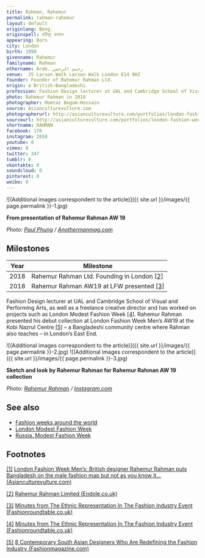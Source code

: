 ```yaml
---
title: Rahman, Rahemur
permalink: rahman-rahemur
layout: default
originlang: Beng.
originspell: রাহীমুর রাহমান
appearing: Born
city: London
birth: 1990
givenname: Rahemur
familyname: Rahman
othername: Arab. رحيم الرحمن
venue: 	35 Larson Walk Larson Walk London E14 9HZ
founder: Founder of Rahemur Rahman Ltd.
origin: a British-Bangladeshi
profession: Fashion Design lecturer at UAL and Cambridge School of Visual and Performing Arts, as well as a freelance creative director and has worked on projects such as London Modest Fashion Week
photo: Rahemur Rahman in 2018
photographer: Momtaz Begum-Hossain
source: Asianculturevulture.com
photographerurl: http://asianculturevulture.com/portfolios/london-fashion-week-men-british-designer-rahemur-rahman-puts-bangladesh-on-the-male-fashion-map-but-not-as-you-know-it/
sourceurl: http://asianculturevulture.com/portfolios/london-fashion-week-men-british-designer-rahemur-rahman-puts-bangladesh-on-the-male-fashion-map-but-not-as-you-know-it/
shortname: RAHMAN
facebook: 176
instagram: 2650
youtube: 0
vimeo: 0
twitter: 347
tumblr: 0
vkontakte: 0
soundcloud: 0
pinterest: 0
weibo: 0
---
```


<!---
To edit top block see
icon "Meta Data"
on right menu
Full edit instructions
indexmod.gq/edit
-->

![(Additional images correspondent to the article)]({{ site.url }}/images/{{ page.permalink }}-1.jpg)

**From presentation of Rahemur Rahman AW 19**

*Photo: [Paul Phung](http://www.anothermanmag.com/style-grooming/10679/rahemur-rahman-fashion-designer-interview-london-fashion-week-mens) / [Anothermanmag.com](http://www.anothermanmag.com/style-grooming/10679/rahemur-rahman-fashion-designer-interview-london-fashion-week-mens)*


## Milestones

|Year|Milestone|
|-|-|
|2018|Rahemur Rahman Ltd. Founding in London <span id="a2">[\[2\]](#f2)</span>|
|2018|Rahemur Rahman AW19 at LFW presented <span id="a3">[\[3\]](#f3)</span>|

Fashion Design lecturer at UAL and Cambridge School of Visual and Performing Arts, as well as a freelance creative director and has worked on projects such as London Modest Fashion Week <span id="a4">[\[4\]](#f4)</span>. Rahemur Rahman presented his debut collection at London Fashion Week Men’s AW19 at the Kobi Nazrul Centre <span id="a5">[\[5\]](#f5)</span> – a Bangladeshi community centre where Rahman also teaches – in London’s East End.

![(Additional images correspondent to the article)]({{ site.url }}/images/{{ page.permalink }}-2.jpg) ![(Additional images correspondent to the article)]({{ site.url }}/images/{{ page.permalink }}-3.jpg)

**Sketch and look by Rahemur Rahman for Rahemur Rahman AW 19 collection**

*Photo: [Rahemur Rahman](https://www.instagram.com/rahemurrahman/) / [Instagram.com](https://www.instagram.com/rahemurrahman/)*

## See also

+ [Fashion weeks around the world](fashion-weeks-around-the-world)
+ [London Modest Fashion Week](london-modest-fashion-week)
+ [Russia. Modest Fashion Week](russia-modest-fashion-week)

## Footnotes

[[1]](#a1) <span id="f1"></span> [London Fashion Week Men’s: British designer Rahemur Rahman puts Bangladesh on the male fashion map but not as you know it… (Asianculturevulture.com)](http://asianculturevulture.com/portfolios/london-fashion-week-men-british-designer-rahemur-rahman-puts-bangladesh-on-the-male-fashion-map-but-not-as-you-know-it/)

[[2]](#a2) <span id="f2"></span> [Rahemur Rahman Limited (Endole.co.uk)](https://suite.endole.co.uk/insight/company/11684918-rahemur-rahman-limited)

[[3]](#a3) <span id="f2"></span> [Minutes from The Ethnic Representation In The Fashion Industry Event (Fashionroundtable.co.uk)](https://www.fashionroundtable.co.uk/news/ethnic-representation-in-the-fashion-industry-roundtable)

[[4]](#a4) <span id="f4"></span> [Minutes from The Ethnic Representation In The Fashion Industry Event (Fashionroundtable.co.uk)](https://www.fashionroundtable.co.uk/news/ethnic-representation-in-the-fashion-industry-roundtable)

[[5]](#a5) <span id="f5"></span> [8 Contemporary South Asian Designers Who Are Redefining the Fashion Industry (Fashionmagazine.com)](https://fashionmagazine.com/fashion/south-asian-designers/)
